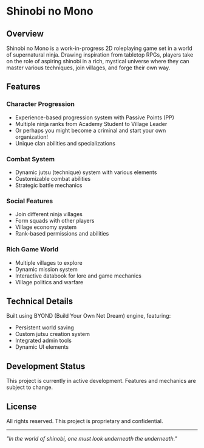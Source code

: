 # Shinobi no Mono

## Overview
Shinobi no Mono is a work-in-progress 2D roleplaying game set in a world of supernatural ninja. Drawing inspiration from tabletop RPGs, players take on the role of aspiring shinobi in a rich, mystical universe where they can master various techniques, join villages, and forge their own way.

## Features

### Character Progression
- Experience-based progression system with Passive Points (PP)
- Multiple ninja ranks from Academy Student to Village Leader
- Or perhaps you might become a criminal and start your own organization!
- Unique clan abilities and specializations

### Combat System
- Dynamic jutsu (technique) system with various elements
- Customizable combat abilities
- Strategic battle mechanics

### Social Features
- Join different ninja villages
- Form squads with other players
- Village economy system
- Rank-based permissions and abilities

### Rich Game World
- Multiple villages to explore
- Dynamic mission system
- Interactive databook for lore and game mechanics
- Village politics and warfare

## Technical Details
Built using BYOND (Build Your Own Net Dream) engine, featuring:
- Persistent world saving
- Custom jutsu creation system
- Integrated admin tools
- Dynamic UI elements

## Development Status
This project is currently in active development. Features and mechanics are subject to change.

## License
All rights reserved. This project is proprietary and confidential.

---

*"In the world of shinobi, one must look underneath the underneath."*
